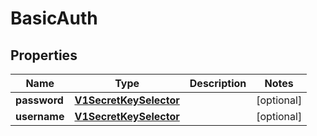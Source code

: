 

# BasicAuth

## Properties

Name | Type | Description | Notes
------------ | ------------- | ------------- | -------------
**password** | [**V1SecretKeySelector**](V1SecretKeySelector.md) |  |  [optional]
**username** | [**V1SecretKeySelector**](V1SecretKeySelector.md) |  |  [optional]



